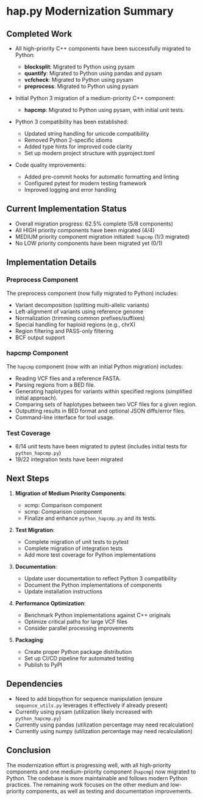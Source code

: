 # hap.py Modernization Summary

## Completed Work

- All high-priority C++ components have been successfully migrated to Python:
  - **blocksplit**: Migrated to Python using pysam
  - **quantify**: Migrated to Python using pandas and pysam
  - **vcfcheck**: Migrated to Python using pysam
  - **preprocess**: Migrated to Python using pysam
- Initial Python 3 migration of a medium-priority C++ component:
  - **hapcmp**: Migrated to Python using pysam, with initial unit tests.

- Python 3 compatibility has been established:
  - Updated string handling for unicode compatibility
  - Removed Python 2-specific idioms
  - Added type hints for improved code clarity
  - Set up modern project structure with pyproject.toml

- Code quality improvements:
  - Added pre-commit hooks for automatic formatting and linting
  - Configured pytest for modern testing framework
  - Improved logging and error handling

## Current Implementation Status

- Overall migration progress: 62.5% complete (5/8 components) <!-- Updated -->
- All HIGH priority components have been migrated (4/4)
- MEDIUM priority component migration initiated: `hapcmp` (1/3 migrated) <!-- Updated -->
- No LOW priority components have been migrated yet (0/1)

## Implementation Details

### Preprocess Component

The preprocess component (now fully migrated to Python) includes:

- Variant decomposition (splitting multi-allelic variants)
- Left-alignment of variants using reference genome
- Normalization (trimming common prefixes/suffixes)
- Special handling for haploid regions (e.g., chrX)
- Region filtering and PASS-only filtering
- BCF output support

### hapcmp Component

The `hapcmp` component (now with an initial Python migration) includes:

- Reading VCF files and a reference FASTA.
- Parsing regions from a BED file.
- Generating haplotypes for variants within specified regions (simplified initial approach).
- Comparing sets of haplotypes between two VCF files for a given region.
- Outputting results in BED format and optional JSON diffs/error files.
- Command-line interface for tool usage.

### Test Coverage

- 6/14 unit tests have been migrated to pytest (includes initial tests for `python_hapcmp.py`) <!-- Updated -->
- 19/22 integration tests have been migrated

## Next Steps

1. **Migration of Medium Priority Components**:
   - xcmp: Comparison component
   - scmp: Comparison component
   - Finalize and enhance `python_hapcmp.py` and its tests.

2. **Test Migration**:
   - Complete migration of unit tests to pytest
   - Complete migration of integration tests
   - Add more test coverage for Python implementations

3. **Documentation**:
   - Update user documentation to reflect Python 3 compatibility
   - Document the Python implementations of components
   - Update installation instructions

4. **Performance Optimization**:
   - Benchmark Python implementations against C++ originals
   - Optimize critical paths for large VCF files
   - Consider parallel processing improvements

5. **Packaging**:
   - Create proper Python package distribution
   - Set up CI/CD pipeline for automated testing
   - Publish to PyPI

## Dependencies

- Need to add biopython for sequence manipulation (ensure `sequence_utils.py` leverages it effectively if already present)
- Currently using pysam (utilization likely increased with `python_hapcmp.py`)
- Currently using pandas (utilization percentage may need recalculation)
- Currently using numpy (utilization percentage may need recalculation)

## Conclusion

The modernization effort is progressing well, with all high-priority components and one medium-priority component (`hapcmp`) now migrated to Python. The codebase is more maintainable and follows modern Python practices. The remaining work focuses on the other medium and low-priority components, as well as testing and documentation improvements.
